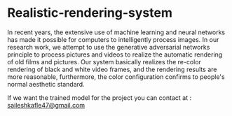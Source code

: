 # Realistic-rendering-system

In recent years, the extensive use of machine learning and neural networks has made it possible for computers to intelligently process images.
In our research work, we attempt to use the generative adversarial networks principle to process pictures and videos to realize the automatic
rendering of old films and pictures. Our system basically realizes the re-color rendering of black and white video frames, and the rendering 
results are more reasonable, furthermore, the color configuration confirms to people's normal aesthetic standard.

If we want the trained model for the project you can contact at : saileshkafle47@gmail.com
